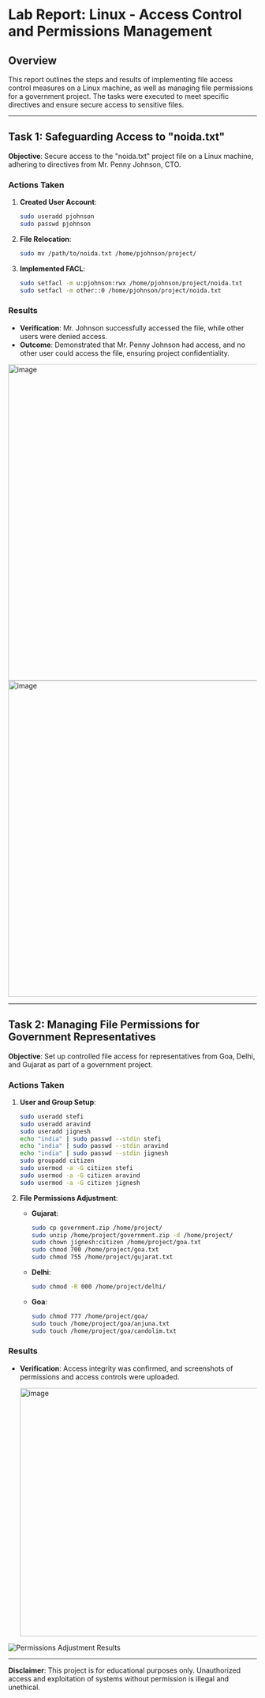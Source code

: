 # Lab Report: Linux - Access Control and Permissions Management

## Overview

This report outlines the steps and results of implementing file access control measures on a Linux machine, as well as managing file permissions for a government project. The tasks were executed to meet specific directives and ensure secure access to sensitive files.

---

## Task 1: Safeguarding Access to "noida.txt"

**Objective**: Secure access to the "noida.txt" project file on a Linux machine, adhering to directives from Mr. Penny Johnson, CTO.

### Actions Taken

1. **Created User Account**:
    ```bash
    sudo useradd pjohnson
    sudo passwd pjohnson
    ```

2. **File Relocation**:
    ```bash
    sudo mv /path/to/noida.txt /home/pjohnson/project/
    ```

3. **Implemented FACL**:
    ```bash
    sudo setfacl -m u:pjohnson:rwx /home/pjohnson/project/noida.txt
    sudo setfacl -m other::0 /home/pjohnson/project/noida.txt
    ```

### Results

- **Verification**: Mr. Johnson successfully accessed the file, while other users were denied access.
- **Outcome**: Demonstrated that Mr. Penny Johnson had access, and no other user could access the file, ensuring project confidentiality.

<img width="640" alt="image" src="https://github.com/user-attachments/assets/c0ed3f0e-ad89-4685-963f-8429a04db5ab">

<img width="640" alt="image" src="https://github.com/user-attachments/assets/b27f6d82-62f6-4ee7-8bc7-7b2ade45e518">



---

## Task 2: Managing File Permissions for Government Representatives

**Objective**: Set up controlled file access for representatives from Goa, Delhi, and Gujarat as part of a government project.

### Actions Taken

1. **User and Group Setup**:
    ```bash
    sudo useradd stefi
    sudo useradd aravind
    sudo useradd jignesh
    echo "india" | sudo passwd --stdin stefi
    echo "india" | sudo passwd --stdin aravind
    echo "india" | sudo passwd --stdin jignesh
    sudo groupadd citizen
    sudo usermod -a -G citizen stefi
    sudo usermod -a -G citizen aravind
    sudo usermod -a -G citizen jignesh
    ```

2. **File Permissions Adjustment**:
    - **Gujarat**:
        ```bash
        sudo cp government.zip /home/project/
        sudo unzip /home/project/government.zip -d /home/project/
        sudo chown jignesh:citizen /home/project/goa.txt
        sudo chmod 700 /home/project/goa.txt
        sudo chmod 755 /home/project/gujarat.txt
        ```

    - **Delhi**:
        ```bash
        sudo chmod -R 000 /home/project/delhi/
        ```

    - **Goa**:
        ```bash
        sudo chmod 777 /home/project/goa/
        sudo touch /home/project/goa/anjuna.txt
        sudo touch /home/project/goa/candolim.txt
        ```

### Results

- **Verification**: Access integrity was confirmed, and screenshots of permissions and access controls were uploaded.

  <img width="503" alt="image" src="https://github.com/user-attachments/assets/666f0738-9ac2-4b06-a9ec-b568cd40e56e">

  

![Permissions Adjustment Results](https://github.com/user-attachments/assets/permissions_results.png)

---

**Disclaimer**: This project is for educational purposes only. Unauthorized access and exploitation of systems without permission is illegal and unethical.
